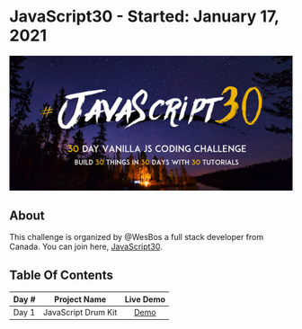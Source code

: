# JavaScript30 - Started: January 17, 2021
<img src="https://github.com/dyarawilliams/JavaScript30/blob/master/images/javascript30-banner.png?raw=true" >

## About

This challenge is organized by @WesBos a full stack developer from Canada. You can join here, <a href="https://javascript30.com/" target="_blank">JavaScript30</a>.

## Table Of Contents

| Day # | Project Name        |                        Live Demo                            |
| ----- | ------------------- | :---------------------------------------------------------: |
| Day 1 | JavaScript Drum Kit |    [Demo](https://codepen.io/dyarawilliams/full/poEGbgd)    |



